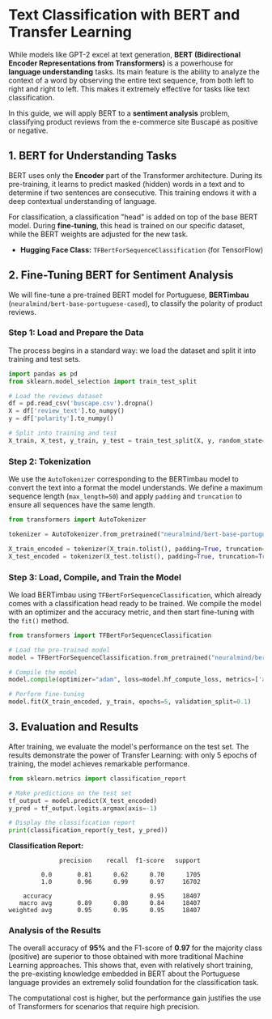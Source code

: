 
# Text Classification with BERT and Transfer Learning

While models like GPT-2 excel at text generation, **BERT (Bidirectional Encoder Representations from Transformers)** is a powerhouse for **language understanding** tasks. Its main feature is the ability to analyze the context of a word by observing the entire text sequence, from both left to right and right to left. This makes it extremely effective for tasks like text classification.

In this guide, we will apply BERT to a **sentiment analysis** problem, classifying product reviews from the e-commerce site Buscapé as positive or negative.

## 1. BERT for Understanding Tasks

BERT uses only the **Encoder** part of the Transformer architecture. During its pre-training, it learns to predict masked (hidden) words in a text and to determine if two sentences are consecutive. This training endows it with a deep contextual understanding of language.

For classification, a classification "head" is added on top of the base BERT model. During **fine-tuning**, this head is trained on our specific dataset, while the BERT weights are adjusted for the new task.

-   **Hugging Face Class:** `TFBertForSequenceClassification` (for TensorFlow)

## 2. Fine-Tuning BERT for Sentiment Analysis

We will fine-tune a pre-trained BERT model for Portuguese, **BERTimbau** (`neuralmind/bert-base-portuguese-cased`), to classify the polarity of product reviews.

### Step 1: Load and Prepare the Data

The process begins in a standard way: we load the dataset and split it into training and test sets.

```python
import pandas as pd
from sklearn.model_selection import train_test_split

# Load the reviews dataset
df = pd.read_csv('buscape.csv').dropna()
X = df['review_text'].to_numpy()
y = df['polarity'].to_numpy()

# Split into training and test
X_train, X_test, y_train, y_test = train_test_split(X, y, random_state=42)
```

### Step 2: Tokenization

We use the `AutoTokenizer` corresponding to the BERTimbau model to convert the text into a format the model understands. We define a maximum sequence length (`max_length=50`) and apply `padding` and `truncation` to ensure all sequences have the same length.

```python
from transformers import AutoTokenizer

tokenizer = AutoTokenizer.from_pretrained("neuralmind/bert-base-portuguese-cased")

X_train_encoded = tokenizer(X_train.tolist(), padding=True, truncation=True, max_length=50, return_tensors="tf")
X_test_encoded = tokenizer(X_test.tolist(), padding=True, truncation=True, max_length=50, return_tensors="tf")
```

### Step 3: Load, Compile, and Train the Model

We load BERTimbau using `TFBertForSequenceClassification`, which already comes with a classification head ready to be trained. We compile the model with an optimizer and the accuracy metric, and then start fine-tuning with the `fit()` method.

```python
from transformers import TFBertForSequenceClassification

# Load the pre-trained model
model = TFBertForSequenceClassification.from_pretrained("neuralmind/bert-base-portuguese-cased")

# Compile the model
model.compile(optimizer="adam", loss=model.hf_compute_loss, metrics=['accuracy'])

# Perform fine-tuning
model.fit(X_train_encoded, y_train, epochs=5, validation_split=0.1)
```

## 3. Evaluation and Results

After training, we evaluate the model's performance on the test set. The results demonstrate the power of Transfer Learning: with only 5 epochs of training, the model achieves remarkable performance.

```python
from sklearn.metrics import classification_report

# Make predictions on the test set
tf_output = model.predict(X_test_encoded)
y_pred = tf_output.logits.argmax(axis=-1)

# Display the classification report
print(classification_report(y_test, y_pred))
```

**Classification Report:**

```
              precision    recall  f1-score   support

         0.0       0.81      0.62      0.70      1705
         1.0       0.96      0.99      0.97     16702

    accuracy                           0.95     18407
   macro avg       0.89      0.80      0.84     18407
weighted avg       0.95      0.95      0.95     18407
```

### Analysis of the Results

The overall accuracy of **95%** and the F1-score of **0.97** for the majority class (positive) are superior to those obtained with more traditional Machine Learning approaches. This shows that, even with relatively short training, the pre-existing knowledge embedded in BERT about the Portuguese language provides an extremely solid foundation for the classification task.

The computational cost is higher, but the performance gain justifies the use of Transformers for scenarios that require high precision.
